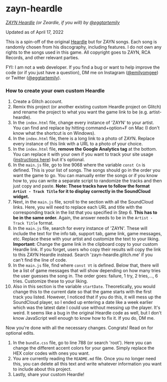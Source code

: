# zayn-heardle

_[ZAYN Heardle](https://zayn-heardle.glitch.me/) (or Zeardle, if you will) by [@eggtartemily](https://twitter.com/eggtartemily)_

Updated as of April 17, 2022

This is a spin-off of the original [Heardle](https://www.heardle.app/) but for ZAYN songs. Each song is randomly chosen from his discography, including features. I do not own any rights to the songs used in this game. All copyright goes to ZAYN, RCA Records, and other relevant parties.

FYI: I am not a web developer. If you find a bug or want to help improve the code (or if you just have a question), DM me on Instagram ([@emilyomgee](https://instagram.com/emilyomgee)) or Twitter ([@eggtartemily](https://twitter.com/eggtartemily)).

### How to create your own custom Heardle
1. Create a Glitch account.
2. Remix this project (or another existing custom Heardle project on Glitch) and rename the project to what you want the game link to be (e.g. artist-heardle).
3. In the `index.html` file, change every instance of 'ZAYN' to your artist. You can find and replace by hitting command+option+F on Mac (I don't know what the shortcut is on Windows).
4. In the `index.html` file, there is a long link to a photo of ZAYN. Replace every instance of this link with a URL to a photo of your choice.
5. In the `index.html` file, **remove the Google Analytics tag** at the bottom. You can replace it with your own if you want to track your site usage ([instructions here](https://support.google.com/analytics/answer/9306384?hl=en)) but it's optional.
6. In the `main.js` file, go to line 9068 where the variable `const Cn` is defined. This is your list of songs. The songs should go in the order you want the game to go. You can manually enter the songs or if you know how to, you can write a separate script to randomize the tracks and then just copy and paste. **Note: These tracks have to follow the format `Artist - Track Title` for it to display correctly in the SoundCloud widget.**
7. Next, in the `main.js` file, scroll to the section with all the SoundCloud links. Here, you will need to replace each URL and title with the corresponding track in the list that you specified in Step 6. **This has to be in the same order.** Again, the answer needs to be in the `Artist - Track Title` format.
8. In the `main.js` file, search for every instance of 'ZAYN'. These will include the text for the info tab, support tab, game link, game messages, etc. Replace these with your artist and customize the text to your liking. **Important:** Change the game link in the clipboard copy to your custom Heardle link. If you forget, users who copy their results will copy the link to this ZAYN Heardle instead. Search 'zayn-heardle.glitch.me' if you can't find the line of code.
9. In the `main.js` file, find where `const Vt` is defined. Below that, there will be a list of game messages that will show depending on how many tries the user guesses the song in. The order goes: failure, 1 try, 2 tries,..., 6 tries. Customize these to your liking.
10. Also in this section is the variable `startDate`. Theoretically, you would change this to the current date so that the game starts with the first track you listed. However, I noticed that if you do this, it will mess up the SoundCloud player, so I ended up entering a date like a week earlier which was the latest date I could use without messing up the player. It's weird. It seems like a bug in the original Heardle code as well, but I don't know JavaScript well enough to know how to fix it. If you do, DM me.

Now you're done with all the necessary changes. Congrats! Read on for optional edits.
1. In the `bundle.css` file, go to line 788 (or search 'root'). Here you can change the different accent colors for your game. Simply replace the HEX color codes with ones you want.
2. You are currently reading the `README.md` file. Once you no longer need this, you can delete all this text and write whatever information you want to include about this project.
3. Lastly, share your custom Heardle!
